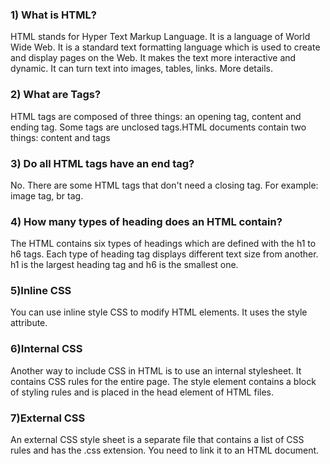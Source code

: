 ### 1) What is HTML?
<p>HTML stands for Hyper Text Markup Language. It is a language of World Wide Web. It is a standard text formatting language which is used to create and display pages on the Web. It makes the text more interactive and dynamic. It can turn text into images, tables, links. More details.<p>

### 2) What are Tags?
<p>HTML tags are composed of three things: an opening tag, content and ending tag. Some tags are unclosed tags.HTML documents contain two things: content and tags<p>

### 3) Do all HTML tags have an end tag?
<p>No. There are some HTML tags that don't need a closing tag. For example: image tag, br tag.<p>  

### 4) How many types of heading does an HTML contain?
<p>The HTML contains six types of headings which are defined with the h1 to h6 tags. Each type of heading tag displays different text size from another. h1 is the largest heading tag and h6 is the smallest one.<p>

### 5)Inline CSS
<p>You can use inline style CSS to modify HTML elements. It uses the style attribute.<p>

### 6)Internal CSS
<p>Another way to include CSS in HTML is to use an internal stylesheet. It contains CSS rules for the entire page. The style element contains a block of styling rules and is placed in the head element of HTML files.<P>

### 7)External CSS
<p>An external CSS style sheet is a separate file that contains a list of CSS rules and has the .css extension. You need to link it to an HTML document.<p>